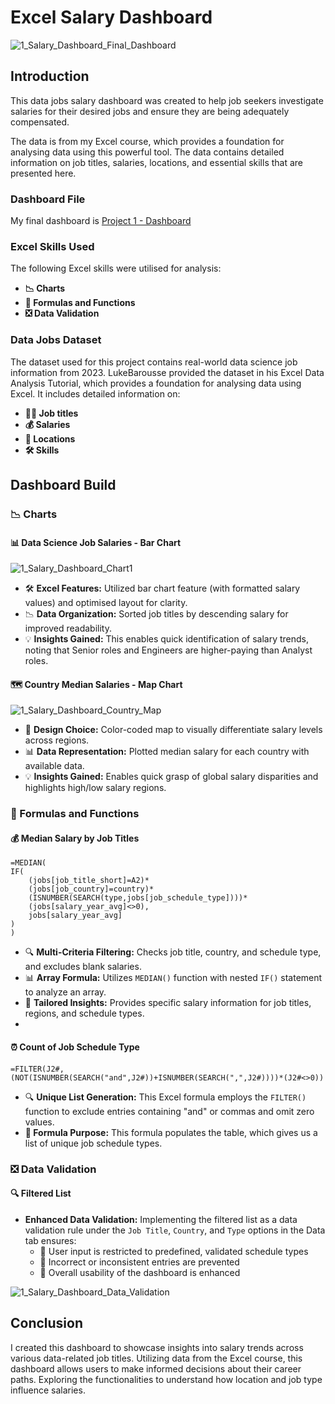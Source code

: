 # Excel Salary Dashboard

![1_Salary_Dashboard_Final_Dashboard](https://github.com/user-attachments/assets/23808a3b-7612-439f-a290-6d028c007eec)


## Introduction

This data jobs salary dashboard was created to help job seekers investigate salaries for their desired jobs and ensure they are being adequately compensated. 

The data is from my Excel course, which provides a foundation for analysing data using this powerful tool. The data contains detailed information on job titles, salaries, locations, and essential skills that are presented here.

### Dashboard File
My final dashboard is [Project 1 - Dashboard](https://github.com/alwin-16/Excel_Data_Analytics_Project/blob/main/Project%201%20-%20Dashboard/Data%20Science%20Jobs%20Salary%20dashboard%202023.xlsx)

### Excel Skills Used

The following Excel skills were utilised for analysis:

- **📉 Charts**
- **🧮 Formulas and Functions**
- **❎ Data Validation**

### Data Jobs Dataset

The dataset used for this project contains real-world data science job information from 2023. LukeBarousse provided the dataset in his Excel Data Analysis Tutorial, which provides a foundation for analysing data using Excel. It includes detailed information on:

- **👨‍💼 Job titles**
- **💰 Salaries**
- **📍 Locations**
- **🛠️ Skills**

## Dashboard Build

### 📉 Charts

#### 📊 Data Science Job Salaries - Bar Chart

![1_Salary_Dashboard_Chart1](https://github.com/user-attachments/assets/6de2abfd-2da7-4743-8fd5-809e78af32c8)

- 🛠️ **Excel Features:** Utilized bar chart feature (with formatted salary values) and optimised layout for clarity.
- 📉 **Data Organization:** Sorted job titles by descending salary for improved readability.
- 💡 **Insights Gained:** This enables quick identification of salary trends, noting that Senior roles and Engineers are higher-paying than Analyst roles.

#### 🗺️ Country Median Salaries - Map Chart

![1_Salary_Dashboard_Country_Map](https://github.com/user-attachments/assets/b14dbcbe-65a2-4dbe-8485-b4983aac79dd)


- 🎨 **Design Choice:** Color-coded map to visually differentiate salary levels across regions.
- 📊 **Data Representation:** Plotted median salary for each country with available data.
- 💡 **Insights Gained:** Enables quick grasp of global salary disparities and highlights high/low salary regions.

### 🧮 Formulas and Functions

#### 💰 Median Salary by Job Titles

```
=MEDIAN(
IF(
    (jobs[job_title_short]=A2)*
    (jobs[job_country]=country)*
    (ISNUMBER(SEARCH(type,jobs[job_schedule_type])))*
    (jobs[salary_year_avg]<>0),
    jobs[salary_year_avg]
)
)
```

- 🔍 **Multi-Criteria Filtering:** Checks job title, country, and schedule type, and excludes blank salaries.
- 📊 **Array Formula:** Utilizes `MEDIAN()` function with nested `IF()` statement to analyze an array.
- 🎯 **Tailored Insights:** Provides specific salary information for job titles, regions, and schedule types.
- 

#### ⏰ Count of Job Schedule Type

```
=FILTER(J2#,(NOT(ISNUMBER(SEARCH("and",J2#))+ISNUMBER(SEARCH(",",J2#))))*(J2#<>0))
```

- 🔍 **Unique List Generation:** This Excel formula employs the `FILTER()` function to exclude entries containing "and" or commas and omit zero values.
- **🔢 Formula Purpose:** This formula populates the table, which gives us a list of unique job schedule types.


### ❎ Data Validation

#### 🔍 Filtered List

- **Enhanced Data Validation:** Implementing the filtered list as a data validation rule under the `Job Title`, `Country`, and `Type` options in the Data tab ensures:
    - 🎯 User input is restricted to predefined, validated schedule types
    - 🚫 Incorrect or inconsistent entries are prevented
    - 👥 Overall usability of the dashboard is enhanced

![1_Salary_Dashboard_Data_Validation](https://github.com/user-attachments/assets/f152247d-de6b-4603-b85f-40065114a49c)


## Conclusion

I created this dashboard to showcase insights into salary trends across various data-related job titles. Utilizing data from the Excel course, this dashboard allows users to make informed decisions about their career paths. Exploring the functionalities to understand how location and job type influence salaries. 
